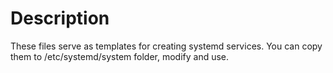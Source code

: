 # Description

These files serve as templates for creating systemd services.
You can copy them to /etc/systemd/system folder, modify and use.